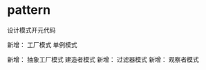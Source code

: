 # pattern

设计模式开元代码

新增：
    工厂模式
    单例模式
    
新增：
    抽象工厂模式
    建造者模式
新增：
    过滤器模式
新增：
    观察者模式